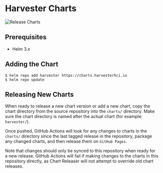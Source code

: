 # Harvester Charts
![Release Charts](https://github.com/harvester/charts/workflows/Release%20Charts/badge.svg)

## Prerequisites
- Helm 3.x

## Adding the Chart
```
$ helm repo add harvester https://charts.harvesterhci.io
$ helm repo update
```

## Releasing New Charts
When ready to release a new chart version or add a new chart, copy the chart directory from the source repository into the `charts/` directory. Make sure the chart directory is named after the actual chart (for example: `harvester/`).

Once pushed, GitHub Actions will look for any changes to charts in the `charts/` directory since the last tagged release in the repository, package any changed charts, and then release them on `GitHub Pages`.

Note that changes should only be synced to this repository when ready for a new release. GitHub Actions will fail if making changes to the charts in this repository directly, as Chart Releaser will not attempt to override old chart releases.

